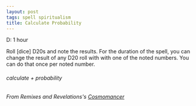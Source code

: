 ```yaml
---
layout: post
tags: spell spiritualism
title: Calculate Probability
---
```

D: 1 hour

Roll [dice] D20s and note the results. For the duration of the spell, you can change the result of any D20 roll with with one of the noted numbers. You can do that once per noted number.

###### calculate + probability
###### From Remixes and Revelations's [Cosmomancer](https://thelovelydark.blogspot.com/2019/02/the-anti-wizard.html)
